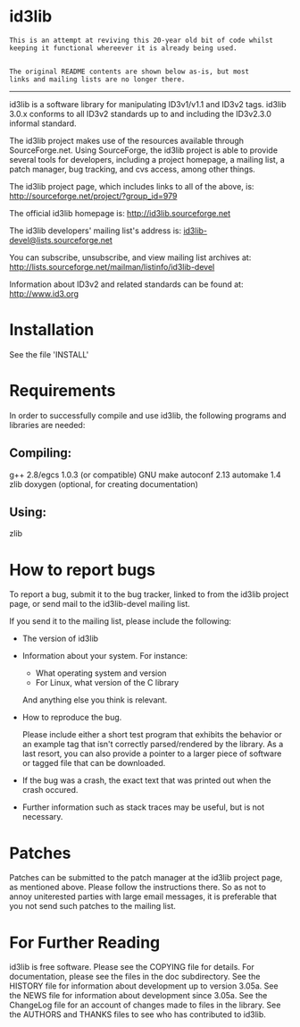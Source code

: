 # id3lib


    This is an attempt at reviving this 20-year old bit of code whilst
    keeping it functional whereever it is already being used.


    The original README contents are shown below as-is, but most
    links and mailing lists are no longer there.

------------------------------------------------------------------------


id3lib is a software library for manipulating ID3v1/v1.1 and ID3v2 tags.
id3lib 3.0.x conforms to all ID3v2 standards up to and including the ID3v2.3.0
informal standard.

The id3lib project makes use of the resources available through
SourceForge.net.  Using SourceForge, the id3lib project is able to provide
several tools for developers, including a project homepage, a mailing list, a
patch manager, bug tracking, and cvs access, among other things.

The id3lib project page, which includes links to all of the above, is:
  http://sourceforge.net/project/?group_id=979

The official id3lib homepage is:
  http://id3lib.sourceforge.net

The id3lib developers' mailing list's address is:
  id3lib-devel@lists.sourceforge.net

You can subscribe, unsubscribe, and view mailing list archives at:
  http://lists.sourceforge.net/mailman/listinfo/id3lib-devel

Information about ID3v2 and related standards can be found at: 
   http://www.id3.org


# Installation

See the file 'INSTALL'


# Requirements

In order to successfully compile and use id3lib, the following programs and
libraries are needed:

Compiling:
----------
g++ 2.8/egcs 1.0.3 (or compatible)
GNU make
autoconf 2.13
automake 1.4
zlib
doxygen (optional, for creating documentation)

Using:
----------
zlib


# How to report bugs


To report a bug, submit it to the bug tracker, linked to from the id3lib
project page, or send mail to the id3lib-devel mailing list.

If you send it to the mailing list, please include the following:

* The version of id3lib

* Information about your system. For instance:

   - What operating system and version
   - For Linux, what version of the C library

  And anything else you think is relevant.

* How to reproduce the bug. 

  Please include either a short test program that exhibits the 
  behavior or an example tag that isn't correctly parsed/rendered by
  the library.  As a last resort, you can also provide a pointer to
  a larger piece of software or tagged file that can be downloaded.

* If the bug was a crash, the exact text that was printed out
  when the crash occured.

* Further information such as stack traces may be useful, but
  is not necessary.

# Patches

Patches can be submitted to the patch manager at the id3lib project page, as
mentioned above.  Please follow the instructions there.  So as not to annoy
uniterested parties with large email messages, it is preferable that you not
send such patches to the mailing list.

# For Further Reading

id3lib is free software. Please see the COPYING file for details.
For documentation, please see the files in the doc subdirectory.
See the HISTORY file for information about development up to version 3.05a.
See the NEWS file for information about development since 3.05a.
See the ChangeLog file for an account of changes made to files in the library.
See the AUTHORS and THANKS files to see who has contributed to id3lib.
